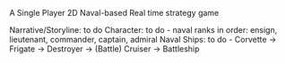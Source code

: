 A Single Player 2D Naval-based Real time strategy game

Narrative/Storyline: to do 
Character: to do
          - naval ranks in order: ensign, lieutenant, commander, captain, admiral 
Naval Ships: to do
          - Corvette -> Frigate -> Destroyer -> (Battle) Cruiser -> Battleship
